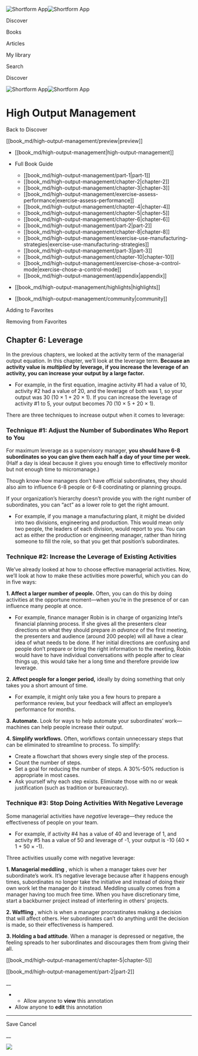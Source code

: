 ![Shortform App](/img/logo.36a2399e.svg)![Shortform App](/img/logo-dark.70c1b072.svg)

Discover

Books

Articles

My library

Search

Discover

![Shortform App](/img/logo.36a2399e.svg)![Shortform App](/img/logo-dark.70c1b072.svg)

# High Output Management

Back to Discover

[[book_md/high-output-management/preview|preview]]

  * [[book_md/high-output-management|high-output-management]]
  * Full Book Guide

    * [[book_md/high-output-management/part-1|part-1]]
    * [[book_md/high-output-management/chapter-2|chapter-2]]
    * [[book_md/high-output-management/chapter-3|chapter-3]]
    * [[book_md/high-output-management/exercise-assess-performance|exercise-assess-performance]]
    * [[book_md/high-output-management/chapter-4|chapter-4]]
    * [[book_md/high-output-management/chapter-5|chapter-5]]
    * [[book_md/high-output-management/chapter-6|chapter-6]]
    * [[book_md/high-output-management/part-2|part-2]]
    * [[book_md/high-output-management/chapter-8|chapter-8]]
    * [[book_md/high-output-management/exercise-use-manufacturing-strategies|exercise-use-manufacturing-strategies]]
    * [[book_md/high-output-management/part-3|part-3]]
    * [[book_md/high-output-management/chapter-10|chapter-10]]
    * [[book_md/high-output-management/exercise-chose-a-control-mode|exercise-chose-a-control-mode]]
    * [[book_md/high-output-management/appendix|appendix]]
  * [[book_md/high-output-management/highlights|highlights]]
  * [[book_md/high-output-management/community|community]]



Adding to Favorites 

Removing from Favorites 

## Chapter 6: Leverage

In the previous chapters, we looked at the activity term of the managerial output equation. In this chapter, we’ll look at the leverage term. **Because an activity value is _multiplied_ by leverage, if you increase the leverage of an activity, you can increase your output by a large factor.**

  * For example, in the first equation, imagine activity #1 had a value of 10, activity #2 had a value of 20, and the leverage of both was 1, so your output was 30 (10 × 1 + 20 × 1). If you can increase the leverage of activity #1 to 5, your output becomes 70 (10 × 5 + 20 × 1).



There are three techniques to increase output when it comes to leverage:

### Technique #1: Adjust the Number of Subordinates Who Report to You

For maximum leverage as a supervisory manager, **you should have 6-8 subordinates so you can give them each half a day of your time per week.** (Half a day is ideal because it gives you enough time to effectively monitor but not enough time to micromanage.)

Though know-how managers don’t have official subordinates, they should also aim to influence 6-8 people or 6-8 coordinating or planning groups.

If your organization’s hierarchy doesn’t provide you with the right number of subordinates, you can “act” as a lower role to get the right amount.

  * For example, if you manage a manufacturing plant, it might be divided into two divisions, engineering and production. This would mean only two people, the leaders of each division, would report to you. You can act as either the production or engineering manager, rather than hiring someone to fill the role, so that you get that position’s subordinates.



### Technique #2: Increase the Leverage of Existing Activities

We’ve already looked at how to choose effective managerial activities. Now, we’ll look at how to make these activities more powerful, which you can do in five ways:

**1\. Affect a larger number of people.** Often, you can do this by doing activities at the opportune moment—when you’re in the presence of or can influence many people at once.

  * For example, finance manager Robin is in charge of organizing Intel’s financial planning process. If she gives all the presenters clear directions on what they should prepare _in advance_ of the first meeting, the presenters and audience (around 200 people) will all have a clear idea of what needs to be done. If her initial directions are confusing and people don’t prepare or bring the right information to the meeting, Robin would have to have individual conversations with people after to clear things up, this would take her a long time and therefore provide low leverage.



**2\. Affect people for a longer period,** ideally by doing something that only takes you a short amount of time.

  * For example, it might only take you a few hours to prepare a performance review, but your feedback will affect an employee’s performance for months.



**3\. Automate.** Look for ways to help automate your subordinates’ work—machines can help people increase their output.

**4\. Simplify workflows.** Often, workflows contain unnecessary steps that can be eliminated to streamline to process. To simplify:

  * Create a flowchart that shows every single step of the process.
  * Count the number of steps.
  * Set a goal for reducing the number of steps. A 30%-50% reduction is appropriate in most cases.
  * Ask yourself why each step exists. Eliminate those with no or weak justification (such as tradition or bureaucracy).



### Technique #3: Stop Doing Activities With Negative Leverage

Some managerial activities have _negative_ leverage—they reduce the effectiveness of people on your team.

  * For example, if activity #4 has a value of 40 and leverage of 1, and activity #5 has a value of 50 and leverage of -1, your output is -10 (40 × 1 + 50 × -1).



Three activities usually come with negative leverage:

**1\. Managerial meddling** , which is when a manager takes over her subordinate’s work. It’s negative leverage because after it happens enough times, subordinates no longer take the initiative and instead of doing their own work let the manager do it instead. Meddling usually comes from a manager having too much free time. When you have discretionary time, start a backburner project instead of interfering in others’ projects.

**2\. Waffling** , which is when a manager procrastinates making a decision that will affect others. Her subordinates can’t do anything until the decision is made, so their effectiveness is hampered.

**3\. Holding a bad attitude**. When a manager is depressed or negative, the feeling spreads to her subordinates and discourages them from giving their all.

[[book_md/high-output-management/chapter-5|chapter-5]]

[[book_md/high-output-management/part-2|part-2]]

__

  *   * Allow anyone to **view** this annotation
  * Allow anyone to **edit** this annotation



* * *

Save Cancel

__




![](https://bat.bing.com/action/0?ti=56018282&Ver=2&mid=62ceb148-8eee-4841-b91f-9ceadca6f4be&sid=49fff5b0636c11eeb9c611038afc8668&vid=4a005010636c11ee80c703d4c4a7acd5&vids=0&msclkid=N&pi=0&lg=en-US&sw=800&sh=600&sc=24&nwd=1&tl=Shortform%20%7C%20High%20Output%20Management&p=https%3A%2F%2Fwww.shortform.com%2Fapp%2Fbook%2Fhigh-output-management%2Fchapter-6&r=&lt=422&evt=pageLoad&sv=1&rn=841860)
